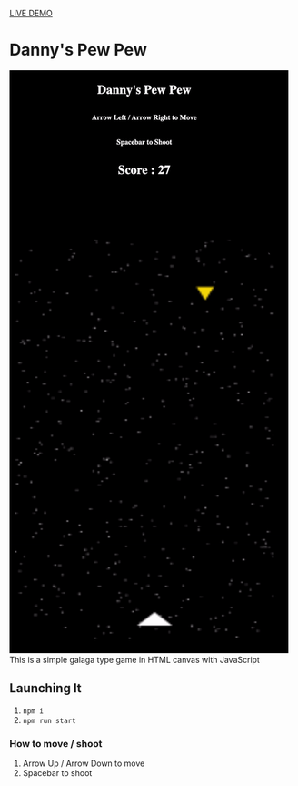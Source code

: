 [LIVE DEMO](https://canvasparticlecannonfx.herokuapp.com/)

# Danny's Pew Pew
![Preview](dannyspewpew.gif)
This is a simple galaga type game in HTML canvas with JavaScript

## Launching It
1. `npm i`
2. `npm run start`

### How to move / shoot
1. Arrow Up / Arrow Down to move
2. Spacebar to shoot